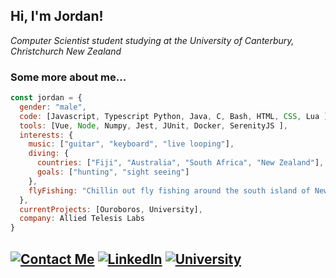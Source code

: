 <h2> Hi, I'm Jordan! </h2>
<p><em>Computer Scientist student studying at the University of Canterbury, Christchurch New Zealand</em></p>

### Some more about me...  

```javascript
const jordan = {
  gender: "male",
  code: [Javascript, Typescript Python, Java, C, Bash, HTML, CSS, Lua ],
  tools: [Vue, Node, Numpy, Jest, JUnit, Docker, SerenityJS ],
  interests: {
    music: ["guitar", "keyboard", "live looping"],
    diving: {
      countries: ["Fiji", "Australia", "South Africa", "New Zealand"],
      goals: ["hunting", "sight seeing"]
    },
    flyFishing: "Chillin out fly fishing around the south island of New Zealand",
  },
  currentProjects: [Ouroboros, University],
  company: Allied Telesis Labs 
}
```

[![Contact Me](https://img.shields.io/badge/Contact%20Me-jordanpyott@gmail.com-brightgreen?style=for-the-badge)](https://www.canterbury.ac.nz)
[![LinkedIn](https://img.shields.io/badge/linkedin-%230077B5.svg?&style=for-the-badge&logo=linkedin&logocolor=white)](https://www.linkedin.com/in/jordan-pyott-0a2895207/)
[![University](https://img.shields.io/badge/UC-Canterbury%20University-red?style=for-the-badge)](https://www.canterbury.ac.nz)
---
